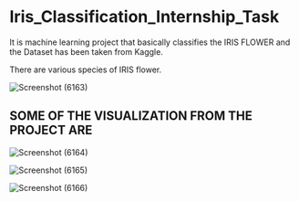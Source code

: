 # Iris_Classification_Internship_Task   

It is machine learning project that basically classifies the IRIS FLOWER and the Dataset has been taken from Kaggle.

There are various species of IRIS flower.

![Screenshot (6163)](https://github.com/9889AdeebaRashid/Iris_Classification_Internship_Task/assets/80636537/fb9de9d6-f573-4582-b243-bc9629c2ecf3)

## SOME OF THE VISUALIZATION FROM THE PROJECT ARE   

![Screenshot (6164)](https://github.com/9889AdeebaRashid/Iris_Classification_Internship_Task/assets/80636537/e317c4fc-00ca-4557-8eab-6d0adf274a91)   

![Screenshot (6165)](https://github.com/9889AdeebaRashid/Iris_Classification_Internship_Task/assets/80636537/ac50c223-552b-45e8-a17f-947fbe9cbc31)   


![Screenshot (6166)](https://github.com/9889AdeebaRashid/Iris_Classification_Internship_Task/assets/80636537/8bef6528-9a4e-4bf1-9bb2-699d34cb0fbb)




